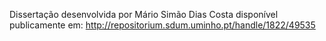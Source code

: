 Dissertação desenvolvida por Mário Simão Dias Costa disponível publicamente em: http://repositorium.sdum.uminho.pt/handle/1822/49535
